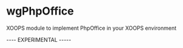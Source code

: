 # wgPhpOffice
XOOPS module to implement PhpOffice in your XOOPS environment

---- EXPERIMENTAL -----

